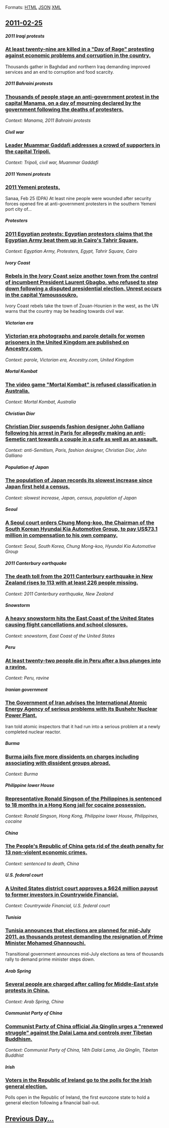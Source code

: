 
Formats: [HTML](2011/02/25/index.html)  [JSON](2011/02/25/index.json)  [XML](2011/02/25/index.xml)  

## [2011-02-25](/news/2011/02/25/index.md)

##### 2011 Iraqi protests
### [At least twenty-nine are killed in a "Day of Rage" protesting against economic problems and corruption in the country. ](/news/2011/02/25/at-least-twenty-nine-are-killed-in-a-day-of-rage-protesting-against-economic-problems-and-corruption-in-the-country.md)
Thousands gather in Baghdad and northern Iraq demanding improved services and an end to corruption and food scarcity.

##### 2011 Bahraini protests
### [Thousands of people stage an anti-government protest in the capital Manama, on a day of mourning declared by the government following the deaths of protesters. ](/news/2011/02/25/thousands-of-people-stage-an-anti-government-protest-in-the-capital-manama-on-a-day-of-mourning-declared-by-the-government-following-the-de.md)
_Context: Manama, 2011 Bahraini protests_

##### Civil war
### [Leader Muammar Gaddafi addresses a crowd of supporters in the capital Tripoli. ](/news/2011/02/25/leader-muammar-gaddafi-addresses-a-crowd-of-supporters-in-the-capital-tripoli.md)
_Context: Tripoli, civil war, Muammar Gaddafi_

##### 2011 Yemeni protests
### [2011 Yemeni protests, ](/news/2011/02/25/2011-yemeni-protests.md)
Sanaa, Feb 25 (DPA) At least nine people were wounded after security forces opened fire at anti-government protesters in the southern Yemeni port city of...

##### Protesters
### [2011 Egyptian protests: Egyptian protestors claims that the Egyptian Army beat them up in Cairo's Tahrir Square. ](/news/2011/02/25/2011-egyptian-protests-egyptian-protestors-claims-that-the-egyptian-army-beat-them-up-in-cairo-s-tahrir-square.md)
_Context: Egyptian Army, Protesters, Egypt, Tahrir Square, Cairo_

##### Ivory Coast
### [Rebels in the Ivory Coast seize another town from the control of incumbent President Laurent Gbagbo, who refused to step down following a disputed presidential election. Unrest occurs in the capital Yamoussoukro. ](/news/2011/02/25/rebels-in-the-ivory-coast-seize-another-town-from-the-control-of-incumbent-president-laurent-gbagbo-who-refused-to-step-down-following-a-di.md)
Ivory Coast rebels take the town of Zouan-Hounien in the west, as the UN warns that the country may be heading towards civil war.

##### Victorian era
### [Victorian era photographs and parole details for women prisoners in the United Kingdom are published on Ancestry.com. ](/news/2011/02/25/victorian-era-photographs-and-parole-details-for-women-prisoners-in-the-united-kingdom-are-published-on-ancestry-com.md)
_Context: parole, Victorian era, Ancestry.com, United Kingdom_

##### Mortal Kombat
### [The video game "Mortal Kombat" is refused classification in Australia. ](/news/2011/02/25/the-video-game-mortal-kombat-is-refused-classification-in-australia.md)
_Context: Mortal Kombat, Australia_

##### Christian Dior
### [Christian Dior suspends fashion designer John Galliano following his arrest in Paris for allegedly making an anti-Semetic rant towards a couple in a cafe as well as an assault. ](/news/2011/02/25/christian-dior-suspends-fashion-designer-john-galliano-following-his-arrest-in-paris-for-allegedly-making-an-anti-semetic-rant-towards-a-cou.md)
_Context: anti-Semitism, Paris, fashion designer, Christian Dior, John Galliano_

##### Population of Japan
### [The population of Japan records its slowest increase since Japan first held a census. ](/news/2011/02/25/the-population-of-japan-records-its-slowest-increase-since-japan-first-held-a-census.md)
_Context: slowest increase, Japan, census, population of Japan_

##### Seoul
### [A Seoul court orders Chung Mong-koo, the Chairman of the South Korean Hyundai Kia Automotive Group, to pay US$73.1 million in compensation to his own company. ](/news/2011/02/25/a-seoul-court-orders-chung-mong-koo-the-chairman-of-the-south-korean-hyundai-kia-automotive-group-to-pay-us-73-1-million-in-compensation-t.md)
_Context: Seoul, South Korea, Chung Mong-koo, Hyundai Kia Automotive Group_

##### 2011 Canterbury earthquake
### [The death toll from the 2011 Canterbury earthquake in New Zealand rises to 113 with at least 226 people missing. ](/news/2011/02/25/the-death-toll-from-the-2011-canterbury-earthquake-in-new-zealand-rises-to-113-with-at-least-226-people-missing.md)
_Context: 2011 Canterbury earthquake, New Zealand_

##### Snowstorm
### [A heavy snowstorm hits the East Coast of the United States causing flight cancellations and school closures. ](/news/2011/02/25/a-heavy-snowstorm-hits-the-east-coast-of-the-united-states-causing-flight-cancellations-and-school-closures.md)
_Context: snowstorm, East Coast of the United States_

##### Peru
### [At least twenty-two people die in Peru after a bus plunges into a ravine. ](/news/2011/02/25/at-least-twenty-two-people-die-in-peru-after-a-bus-plunges-into-a-ravine.md)
_Context: Peru, ravine_

##### Iranian government
### [The Government of Iran advises the International Atomic Energy Agency of serious problems with its Bushehr Nuclear Power Plant. ](/news/2011/02/25/the-government-of-iran-advises-the-international-atomic-energy-agency-of-serious-problems-with-its-bushehr-nuclear-power-plant.md)
Iran told atomic inspectors that it had run into a serious problem at a newly completed nuclear reactor.

##### Burma
### [Burma jails five more dissidents on charges including associating with dissident groups abroad. ](/news/2011/02/25/burma-jails-five-more-dissidents-on-charges-including-associating-with-dissident-groups-abroad.md)
_Context: Burma_

##### Philippine lower House
### [Representative Ronald Singson of the Philippines is sentenced to 18 months in a Hong Kong jail for cocaine possession. ](/news/2011/02/25/representative-ronald-singson-of-the-philippines-is-sentenced-to-18-months-in-a-hong-kong-jail-for-cocaine-possession.md)
_Context: Ronald Singson, Hong Kong, Philippine lower House, Philippines, cocaine_

##### China
### [The People's Republic of China gets rid of the death penalty for 13 non-violent economic crimes. ](/news/2011/02/25/the-people-s-republic-of-china-gets-rid-of-the-death-penalty-for-13-non-violent-economic-crimes.md)
_Context: sentenced to death, China_

##### U.S. federal court
### [A United States district court approves a $624 million payout to former investors in Countrywide Financial. ](/news/2011/02/25/a-united-states-district-court-approves-a-624-million-payout-to-former-investors-in-countrywide-financial.md)
_Context: Countrywide Financial, U.S. federal court_

##### Tunisia
### [Tunisia announces that elections are planned for mid-July 2011, as thousands protest demanding the resignation of Prime Minister Mohamed Ghannouchi. ](/news/2011/02/25/tunisia-announces-that-elections-are-planned-for-mid-july-2011-as-thousands-protest-demanding-the-resignation-of-prime-minister-mohamed-gha.md)
Transitional government announces mid-July elections as tens of thousands rally to demand prime minister steps down.

##### Arab Spring
### [Several people are charged after calling for Middle-East style protests in China. ](/news/2011/02/25/several-people-are-charged-after-calling-for-middle-east-style-protests-in-china.md)
_Context: Arab Spring, China_

##### Communist Party of China
### [Communist Party of China official Jia Qinglin urges a "renewed struggle" against the Dalai Lama and controls over Tibetan Buddhism. ](/news/2011/02/25/communist-party-of-china-official-jia-qinglin-urges-a-renewed-struggle-against-the-dalai-lama-and-controls-over-tibetan-buddhism.md)
_Context: Communist Party of China, 14th Dalai Lama, Jia Qinglin, Tibetan Buddhist_

##### Irish
### [Voters in the Republic of Ireland go to the polls for the Irish general election. ](/news/2011/02/25/voters-in-the-republic-of-ireland-go-to-the-polls-for-the-irish-general-election.md)
Polls open in the Republic of Ireland, the first eurozone state to hold a general election following a financial bail-out.

## [Previous Day...](/news/2011/02/24/index.md)

